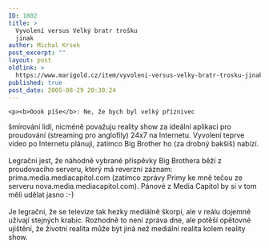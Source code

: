 ```yaml
---
ID: 1802
title: >
  Vyvolení versus Velký bratr trošku
  jinak
author: Michal Krsek
post_excerpt: ""
layout: post
oldlink: >
  https://www.marigold.cz/item/vyvoleni-versus-velky-bratr-trosku-jinak
published: true
post_date: 2005-08-29 20:30:24
---
```

	<p><b>Oook píše</b>: Ne, že bych byl velký příznivec
šmírování lidí, nicméně považuju reality show za ideální aplikaci pro
proudování (streaming pro anglofily) 24x7 na Internetu. Vyvolení teprve
video po Internetu plánují, zatímco Big Brother ho (za drobný bakšiš)
nabízí.<br />
<br />
Legrační jest, že náhodně vybrané příspěvky Big Brothera běží z
proudovacího serveru, který má reverzní záznam:
prima.media.mediacapitol.com (zatímco zprávy Primy ke mně tečou ze
serveru nova.media.mediacapitol.com). Pánové z Media Capitol by si v
tom měli udělat jasno :-)<br />
<br />
Je legrační, že se televize tak hezky mediálně škorpí, ale v reálu
dojemně užívají stejných krabic. Rozhodně to není zpráva dne, ale
potěší opětovné ujištění, že životní realita může být jiná než mediální
realita kolem reality show.<br />
<br />
</p>
